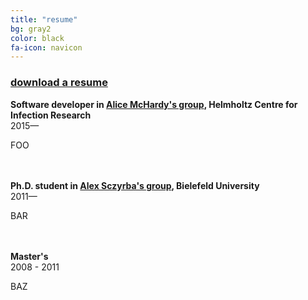 ```yaml
---
title: "resume"
bg: gray2
color: black
fa-icon: navicon
---
```


<h3><a href="https://github.com/abremges/abremges.github.io/raw/master/cv/cv.pdf" target="_blank">download a resume</a></h3>

**Software developer in <a href="http://www.helmholtz-hzi.de/en/research/research_topics/bacterial_and_viral_pathogens/computational_biology_of_infection_research/" target="_blank">Alice McHardy's group</a>, Helmholtz Centre for Infection Research**  
2015&mdash;


FOO

<br/><br/>
**Ph.D. student in <a href="http://www.cebitec.uni-bielefeld.de/cmg/" target="_blank">Alex Sczyrba's group</a>, Bielefeld University**  
2011&mdash;


BAR

<br/><br/>
**Master's**  
2008 - 2011


BAZ
